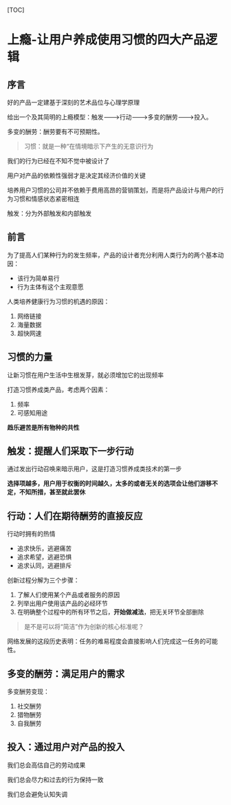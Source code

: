 [TOC]

# 上瘾-让用户养成使用习惯的四大产品逻辑

## 序言

好的产品一定建基于深刻的艺术品位与心理学原理

给出一个及其简明的上瘾模型：触发--->行动--->多变的酬劳--->投入。

多变的酬劳：酬劳要有不可预期性。

> 习惯：就是一种“在情境暗示下产生的无意识行为

我们的行为已经在不知不觉中被设计了

用户对产品的依赖性强弱才是决定其经济价值的关键

培养用户习惯的公司并不依赖于费用高昂的营销策划，而是将产品设计与用户的行为习惯和情感状态紧密相连

触发：分为外部触发和内部触发

## 前言

为了提高人们某种行为的发生频率，产品的设计者充分利用人类行为的两个基本动因：

- 该行为简单易行
- 行为主体有这个主观意愿

人类培养健康行为习惯的机遇的原因：

1. 网络链接
2. 海量数据
3. 超快网速

## 习惯的力量

让新习惯在用户生活中生根发芽，就必须增加它的出现频率

打造习惯养成类产品，考虑两个因素：

1. 频率
2. 可感知用途

**趋乐避苦是所有物种的共性**

## 触发：提醒人们采取下一步行动

通过发出行动召唤来暗示用户，这是打造习惯养成类技术的第一步

**选择项越多，用户用于权衡的时间越久，太多的或者无关的选项会让他们游移不定，不知所措，甚至就此罢休**

## 行动：人们在期待酬劳的直接反应

行动时拥有的热情

- 追求快乐，逃避痛苦
- 追求希望，逃避恐惧
- 追求认同，逃避排斥

创新过程分解为三个步骤：

1. 了解人们使用某个产品或者服务的原因
2. 列举出用户使用该产品的必经环节
3. 在明确整个过程中的所有环节之后，**开始做减法**，把无关环节全部删除

> 是不是可以将“简洁”作为创新的核心标准呢？

网络发展的这段历史表明：任务的难易程度会直接影响人们完成这一任务的可能性。

## 多变的酬劳：满足用户的需求

多变酬劳变现：

1. 社交酬劳
2. 猎物酬劳
3. 自我酬劳

## 投入：通过用户对产品的投入

我们总会高估自己的劳动成果

我们总会尽力和过去的行为保持一致

我们总会避免认知失调

